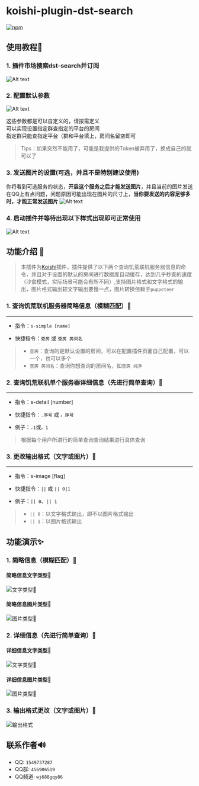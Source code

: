 # koishi-plugin-dst-search

[![npm](https://img.shields.io/npm/v/koishi-plugin-dst-search?style=flat-square)](https://www.npmjs.com/package/koishi-plugin-dst-search)

## 使用教程🚀

### 1. 插件市场搜索**dst-search**并订阅

![Alt text](assets/search-plugin.png)

### 2. 配置默认参数

![Alt text](assets/editconfig.png)

这些参数都是可以自定义的，请按需定义  
可以实现设置指定群查指定的平台的房间  
指定群只能查指定平台（群和平台填上，房间名留空即可

> Tips：如果突然不能用了，可能是我提供的Token被弃用了，换成自己的就可以了

### 3. 发送图片的设置(可选，并且不是特别建议使用)

你将看到可选服务的状态，**开启这个服务之后才能发送图片**，并且当前的图片发送在QQ上有点问题，问题原因可能出现在图片的尺寸上，**当你要发送的内容足够多时，才能正常发送图片**
![Alt text](assets/image-service.png)

### 4. 启动插件并等待出现以下样式出现即可正常使用

![Alt text](assets/command-started.png)

## 功能介绍 🚀
>
> 本插件为[Koishi](https://koishi.chat/zh-CN/)插件，插件提供了以下两个查询饥荒联机服务器信息的命令，并且对于设置的默认的房间进行数据库自动缓存，达到几乎秒查的速度（沙盒模式，实际场景可能会有所不同）,支持图片格式和文字格式的输出，图片格式输出较文字输出要慢一点，图片转换依赖于`puppeteer`

### 1. 查询饥荒联机服务器简略信息（模糊匹配）🔎

---

- 指令：``s-simple [name]``

- 快捷指令：`查房` 或 `查房 房间名`

> - `查房`：查询的是默认设置的房间，可以在配置插件页面自己配置，可以一个，也可以多个
> - `查房 房间名`：查询你想查询的房间名，如`查房 纯净`

### 2. 查询饥荒联机单个服务器详细信息（先进行简单查询）🔎

---

- 指令：s-detail [number]

- 快捷指令：`.序号` 或 `。序号`
- 例子：`.1`或`。1`

> 根据每个用户所进行的简单查询查询结果进行具体查询

### 3. 更改输出格式（文字或图片）🔄

---

- 指令：s-image [flag]

- 快捷指令：`||` 或 `|| 0|1`
- 例子：`|| 0`、`|| 1`

> - `|| 0`：以文字格式输出，即不以图片格式输出
> - `|| 1`：以图片格式输出

## 功能演示✨

### 1. 简略信息（模糊匹配）🔎

#### 简略信息文字类型🔎

![文字类型🔎](assets/s-simple-word.png)

#### 简略信息图片类型🔎

![图片类型🔎](assets/s-simple-image.png)

### 2. 详细信息（先进行简单查询）🔎

#### 详细信息文字类型🔎

![文字类型🔎](assets/s-detail-word.png)

#### 详细信息图片类型🔎

![图片类型🔎](assets/s-detail-image.png)

### 3. 输出格式更改（文字或图片）🔄

![输出格式](assets/s-image.png)

## 联系作者🔊

- QQ: `1549737287`
- QQ群: `456906519`
- QQ频道: `wj688gqy86`
